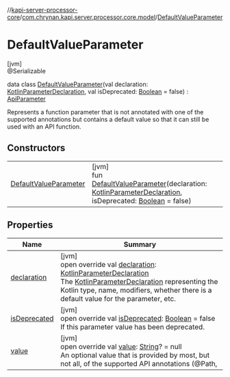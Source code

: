 //[kapi-server-processor-core](../../../index.md)/[com.chrynan.kapi.server.processor.core.model](../index.md)/[DefaultValueParameter](index.md)

# DefaultValueParameter

[jvm]\
@Serializable

data class [DefaultValueParameter](index.md)(val declaration: [KotlinParameterDeclaration](../-kotlin-parameter-declaration/index.md), val isDeprecated: [Boolean](https://kotlinlang.org/api/latest/jvm/stdlib/kotlin/-boolean/index.html) = false) : [ApiParameter](../-api-parameter/index.md)

Represents a function parameter that is not annotated with one of the supported annotations but contains a default value so that it can still be used with an API function.

## Constructors

| | |
|---|---|
| [DefaultValueParameter](-default-value-parameter.md) | [jvm]<br>fun [DefaultValueParameter](-default-value-parameter.md)(declaration: [KotlinParameterDeclaration](../-kotlin-parameter-declaration/index.md), isDeprecated: [Boolean](https://kotlinlang.org/api/latest/jvm/stdlib/kotlin/-boolean/index.html) = false) |

## Properties

| Name | Summary |
|---|---|
| [declaration](declaration.md) | [jvm]<br>open override val [declaration](declaration.md): [KotlinParameterDeclaration](../-kotlin-parameter-declaration/index.md)<br>The [KotlinParameterDeclaration](../-kotlin-parameter-declaration/index.md) representing the Kotlin type, name, modifiers, whether there is a default value for the parameter, etc. |
| [isDeprecated](is-deprecated.md) | [jvm]<br>open override val [isDeprecated](is-deprecated.md): [Boolean](https://kotlinlang.org/api/latest/jvm/stdlib/kotlin/-boolean/index.html) = false<br>If this parameter value has been deprecated. |
| [value](value.md) | [jvm]<br>open override val [value](value.md): [String](https://kotlinlang.org/api/latest/jvm/stdlib/kotlin/-string/index.html)? = null<br>An optional value that is provided by most, but not all, of the supported API annotations (@Path, |

